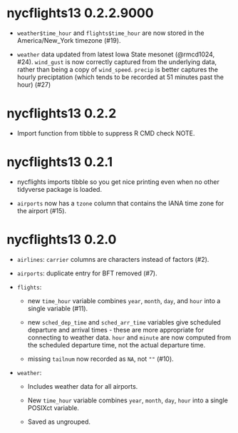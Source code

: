 # nycflights13 0.2.2.9000

* `weather$time_hour` and `flights$time_hour` are now stored in the 
  America/New_York timezone (#19).

* `weather` data updated from latest Iowa State mesonet (@rmcd1024, #24).
  `wind_gust` is now correctly captured from the underlying data, rather than 
  being a copy of `wind_speed`. `precip` is better captures the hourly 
  preciptation (which tends to be recorded at 51 minutes past the hour) (#27) 

# nycflights13 0.2.2

* Import function from tibble to suppress R CMD check NOTE.

# nycflights13 0.2.1

* nycflights imports tibble so you get nice printing even when no other
  tidyverse package is loaded.

* `airports` now has a `tzone` column that contains the IANA time zone
  for the airport (#15).

# nycflights13 0.2.0

* `airlines`: `carrier` columns are characters instead of factors (#2).

* `airports`: duplicate entry for BFT removed (#7).

* `flights`:
    
    * new `time_hour` variable combines `year`, `month`, `day`, and 
      `hour` into a single variable (#11).

    * new `sched_dep_time` and `sched_arr_time` variables give scheduled 
      departure and  arrival times - these are more appropriate for connecting 
      to weather data. `hour` and `minute` are now computed from the scheduled 
      departure time, not the actual departure time.

    * missing `tailnum` now recorded as `NA`, not `""` (#10).

* `weather`:
  
  * Includes weather data for all airports.

  * New `time_hour` variable combines `year`, `month`, `day`, `hour` into 
    a single POSIXct variable.

  * Saved as ungrouped.
